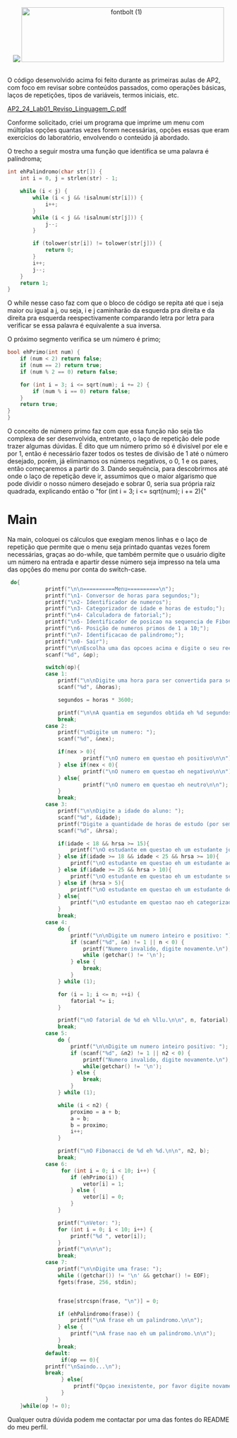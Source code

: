 <div align="center">
<img src="https://capsule-render.vercel.app/api?type=waving&color=790b11" />
 <img width="459" height="124" alt="fontbolt (1)" src="https://github.com/user-attachments/assets/dd4b2547-33e1-4967-be31-62a7ceb4217d" />
<h2></h2>
</div>

O código desenvolvido acima foi feito durante as primeiras aulas de AP2, com foco em revisar sobre conteúdos passados, como operações básicas, laços de repetições, tipos de variáveis, termos iniciais, etc.

[AP2_24_Lab01_Reviso_Linguagem_C.pdf](https://github.com/user-attachments/files/22014050/AP2_24_Lab01_Reviso_Linguagem_C.pdf)

Conforme solicitado, criei um programa que imprime um menu com múltiplas opções quantas vezes forem necessárias, opções essas que eram exercícios do laboratório, envolvendo o conteúdo já abordado.

O trecho a seguir mostra uma função que identifica se uma palavra é palíndroma;
```C
int ehPalindromo(char str[]) {
    int i = 0, j = strlen(str) - 1;

    while (i < j) {
        while (i < j && !isalnum(str[i])) {
            i++;
        }
        while (i < j && !isalnum(str[j])) {
            j--;
        }

        if (tolower(str[i]) != tolower(str[j])) {
            return 0;
        }
        i++;
        j--;
    }
    return 1;
}
```
O while nesse caso faz com que o bloco de código se repita até que i seja maior ou igual a j, ou seja, i e j caminharão da esquerda pra direita e da direita pra esquerda reespectivamente comparando letra por letra para verificar se essa palavra é equivalente a sua inversa.

O próximo segmento verifica se um número é primo;
```C
bool ehPrimo(int num) {
    if (num < 2) return false;
    if (num == 2) return true;
    if (num % 2 == 0) return false; 

    for (int i = 3; i <= sqrt(num); i += 2) {
        if (num % i == 0) return false;
    }
    return true;
}
}
```
O conceito de número primo faz com que essa função não seja tão complexa de ser desenvolvida, entretanto, o laço de repetição dele pode trazer algumas dúvidas. É dito que um número primo só é divisível por ele e por 1, então é necessário fazer todos os testes de divisão de 1 até o número desejado, porém, já eliminamos os números negativos, o 0, 1 e os pares, então começaremos a partir do 3. Dando sequência, para descobrirmos até onde o laço de repetição deve ir, assumimos que o maior algarismo que pode dividir o nosso número desejado e sobrar 0, seria sua própria raiz quadrada, explicando então o "for (int i = 3; i <= sqrt(num); i += 2){"

# Main
Na main, coloquei os cálculos que exegiam menos linhas e o laço de repetição que permite que o menu seja printado quantas vezes forem necessárias, graças ao do-while, que também permite que o usuário digite um número na entrada e apartir desse número seja impresso na tela uma das opções do menu por conta do switch-case.
```C
 do{
            printf("\n\n==========Menu==========\n");
            printf("\n1- Conversor de horas para segundos;");
            printf("\n2- Identificador de numeros");
            printf("\n3- Categorizador de idade e horas de estudo;");
            printf("\n4- Calculadora de fatorial;");
            printf("\n5- Identificador de posicao na sequencia de Fibonacci;");
            printf("\n6- Posição de numeros primos de 1 a 10;");
            printf("\n7- Identificacao de palindromo;");
            printf("\n0- Sair");
            printf("\n\nEscolha uma das opcoes acima e digite o seu reespectivo numero: ");
            scanf("%d", &op);

            switch(op){
            case 1:
                printf("\n\nDigite uma hora para ser convertida para segundos: ");
                scanf("%d", &horas);

                segundos = horas * 3600;

                printf("\n\nA quantia em segundos obtida eh %d segundos.\n\n", segundos);
                break;
            case 2:
                printf("\nDigite um numero: ");
                scanf("%d", &nex);

                if(nex > 0){
                        printf("\nO numero em questao eh positivo\n\n");
                } else if(nex < 0){
                        printf("\nO numero em questao eh negativo\n\n");
                } else{
                        printf("\nO numero em questao eh neutro\n\n");
                }
                break;
            case 3:
                printf("\n\nDigite a idade do aluno: ");
                scanf("%d", &idade);
                printf("Digite a quantidade de horas de estudo (por semana) do aluno: ");
                scanf("%d", &hrsa);

                if(idade < 18 && hrsa >= 15){
                    printf("\nO estudante em questao eh um estudante jovem!\n\n");
                } else if(idade >= 18 && idade < 25 && hrsa >= 10){
                    printf("\nO estudante em questao eh um estudante adulto!\n\n");
                } else if(idade >= 25 && hrsa > 10){
                    printf("\nO estudante em questao eh um estudante senior!\n\n");
                } else if (hrsa > 5){
                    printf("\nO estudante em questao eh um estudante desmotivado\n\n");
                } else{
                    printf("\nO estudante em questao nao eh categorizado!\n\n");
                }
                break;
            case 4:
                do {
                    printf("\n\nDigite um numero inteiro e positivo: ");
                    if (scanf("%d", &n) != 1 || n < 0) {
                        printf("Numero invalido, digite novamente.\n");
                        while (getchar() != '\n');
                    } else {
                        break;
                    }
                } while (1);

                for (i = 1; i <= n; ++i) {
                    fatorial *= i;
                }

                printf("\nO fatorial de %d eh %llu.\n\n", n, fatorial);
                break;
            case 5:
                do {
                    printf("\n\nDigite um numero inteiro positivo: ");
                    if (scanf("%d", &n2) != 1 || n2 < 0) {
                        printf("Numero invalido, digite novamente.\n");
                        while(getchar() != '\n');
                    } else {
                        break;
                    }
                } while (1);

                while (i < n2) {
                    proximo = a + b;
                    a = b;
                    b = proximo;
                    i++;
                }

                printf("\nO Fibonacci de %d eh %d.\n\n", n2, b);
                break;
            case 6:
                 for (int i = 0; i < 10; i++) {
                    if (ehPrimo(i)) {
                        vetor[i] = 1;
                    } else {
                        vetor[i] = 0;
                    }
                }

                printf("\nVetor: ");
                for (int i = 0; i < 10; i++) {
                    printf("%d ", vetor[i]);
                }
                printf("\n\n\n");
                break;
            case 7:
                printf("\n\nDigite uma frase: ");
                while ((getchar()) != '\n' && getchar() != EOF);
                fgets(frase, 256, stdin);


                frase[strcspn(frase, "\n")] = 0;

                if (ehPalindromo(frase)) {
                    printf("\nA frase eh um palindromo.\n\n");
                } else {
                    printf("\nA frase nao eh um palindromo.\n\n");
                }
                break;
            default:
                 if(op == 0){
            printf("\nSaindo...\n");
            break;
                 } else{
                     printf("Opçao inexistente, por favor digite novamente.");
                 }
            }
    }while(op != 0);
```
Qualquer outra dúvida podem me contactar por uma das fontes do README do meu perfil.


